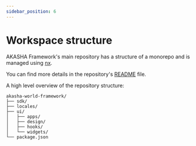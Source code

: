 ```yaml
---
sidebar_position: 6
---
```

# Workspace structure
AKASHA Framework's main repository has a structure of a monorepo and is managed using [nx](https://nx.dev/).

You can find more details in the repository's [README](https://github.com/AKASHAorg/akasha-framework/blob/next/README.md) file.

A high level overview of the repository structure:

```treeview
akasha-world-framework/
├── sdk/
├── locales/
├── ui/
│   ├── apps/
│   ├── design/
│   ├── hooks/
│   └── widgets/
└── package.json

```
